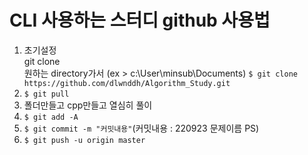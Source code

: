 # CLI 사용하는 스터디 github 사용법
1. 초기설정     
   git clone        
   원하는 directory가서 (ex > c:\User\minsub\Documents)
   `$ git clone https://github.com/dlwnddh/Algorithm_Study.git`         
2. `$ git pull`     
3. 폴더만들고 cpp만들고 열심히 풀이     
4. `$ git add -A`       
5. `$ git commit -m "커밋내용"`(커밋내용 : 220923 문제이름 PS)      
6. `$ git push -u origin master`     
